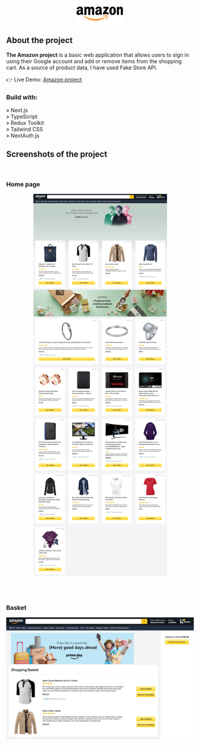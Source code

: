 <br>
<div align='center'><img style="width:25%" src='https://raw.githubusercontent.com/zdenekdev/amazon-project/main/assets/amazon-hub-title.png'/></div>
<h2>About the project</h2>

<p><b>The Amazon project</b> is a basic web application that allows users to sign in using their Google account and add or remove items from the shopping cart. As a source of product data, I have used Fake Store API.
</p>

👉 Live Demo: <a href='https://amzn-project.vercel.app/'>Amazon project</a>

<h3>Build with:</h3>

» Next.js <br>
» TypeScript <br>
» Redux Toolkit <br>
» Tailwind CSS <br>
» NextAuth.js <br>

<h2>Screenshots of the project</h2>

<br>

<h3>Home page</h3>

<div align='center'>
<img src='https://raw.githubusercontent.com/zdenekdev/portfolio/main/src/images/projects/amazon-project.png'/>
</div>

<br><br>

<h3>Basket</h3>

<div align='center'>
<img src='https://raw.githubusercontent.com/zdenekdev/portfolio/main/src/images/projects/amazon-project-basket.png'/>
</div>

